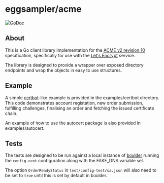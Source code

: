 # eggsampler/acme

[![GoDoc](https://godoc.org/github.com/eggsampler/acme?status.svg)](https://godoc.org/github.com/eggsampler/acme)

## About

This is a Go client library implementation for the [ACME v2 revision 10](https://tools.ietf.org/html/draft-ietf-acme-acme-10) specification, specifically for use with the [Let's Encrypt](https://letsencrypt.org/) service. 

The library is designed to provide a wrapper over exposed directory endpoints and wrap the objects in easy to use structures.

## Example

A simple [certbot](https://certbot.eff.org/)-like example is provided in the examples/certbot directory.
This code demonstrates account registation, new order submission, fulfilling challenges, finalising an order and fetching the issued certificate chain.

An example of how to use the autocert package is also provided in examples/autocert.

## Tests

The tests are designed to be run against a local instance of [boulder](https://github.com/letsencrypt/boulder) running the `config-next` configuration along with the FAKE_DNS variable set.

The option `OrderReadyStatus` in `test/config-test/sa.json` will also need to be set to `true` until this is set by default in boulder.